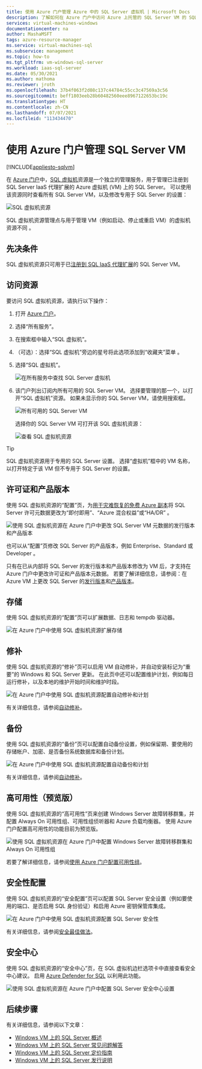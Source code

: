 ```yaml
---
title: 使用 Azure 门户管理 Azure 中的 SQL Server 虚拟机 | Microsoft Docs
description: 了解如何在 Azure 门户中访问 Azure 上托管的 SQL Server VM 的 SQL 虚拟机资源，以修改 SQL Server 设置。
services: virtual-machines-windows
documentationcenter: na
author: MashaMSFT
tags: azure-resource-manager
ms.service: virtual-machines-sql
ms.subservice: management
ms.topic: how-to
ms.tgt_pltfrm: vm-windows-sql-server
ms.workload: iaas-sql-server
ms.date: 05/30/2021
ms.author: mathoma
ms.reviewer: jroth
ms.openlocfilehash: 37b4f063f2d08c137c44784c55cc3c47569a3c56
ms.sourcegitcommit: beff1803eeb28b60482560eee8967122653bc19c
ms.translationtype: HT
ms.contentlocale: zh-CN
ms.lasthandoff: 07/07/2021
ms.locfileid: "113434470"
---
```

# <a name="manage-sql-server-vms-by-using-the-azure-portal"></a>使用 Azure 门户管理 SQL Server VM
[!INCLUDE[appliesto-sqlvm](../../includes/appliesto-sqlvm.md)]

在 [Azure 门户](https://portal.azure.com)中，[SQL 虚拟机](https://portal.azure.com/#blade/HubsExtension/BrowseResource/resourceType/Microsoft.SqlVirtualMachine%2FSqlVirtualMachines)资源是一个独立的管理服务，用于管理已注册到 SQL Server IaaS 代理扩展的 Azure 虚拟机 (VM) 上的 SQL Server。 可以使用该资源同时查看所有 SQL Server VM，以及修改专用于 SQL Server 的设置： 

![SQL 虚拟机资源](./media/manage-sql-vm-portal/sql-vm-manage.png)

SQL 虚拟机资源管理点与用于管理 VM（例如启动、停止或重启 VM）的虚拟机资源不同 。 


## <a name="prerequisite"></a>先决条件 

SQL 虚拟机资源只可用于已[注册到 SQL IaaS 代理扩展](sql-agent-extension-manually-register-single-vm.md)的 SQL Server VM。 


## <a name="access-the-resource"></a>访问资源

要访问 SQL 虚拟机资源，请执行以下操作：

1. 打开 [Azure 门户](https://portal.azure.com)。 
1. 选择“所有服务”。 
1. 在搜索框中输入“SQL 虚拟机”。
1. （可选）：选择“SQL 虚拟机”旁边的星号将此选项添加到“收藏夹”菜单 。 
1. 选择“SQL 虚拟机”。 

   ![在所有服务中查找 SQL Server 虚拟机](./media/manage-sql-vm-portal/sql-vm-search.png)

1. 该门户列出订阅内所有可用的 SQL Server VM。 选择要管理的那一个，以打开“SQL 虚拟机”资源。 如果未显示你的 SQL Server VM，请使用搜索框。 

   ![所有可用的 SQL Server VM](./media/manage-sql-vm-portal/all-sql-vms.png)

   选择你的 SQL Server VM 可打开该 SQL 虚拟机资源： 


   ![查看 SQL 虚拟机资源](./media/manage-sql-vm-portal/sql-vm-resource.png)

> [!TIP]
> SQL 虚拟机资源用于专用的 SQL Server 设置。 选择“虚拟机”框中的 VM 名称，以打开特定于该 VM 但不专用于 SQL Server 的设置。 


## <a name="license-and-edition"></a>许可证和产品版本 

使用 SQL 虚拟机资源的“配置”页，为[用于灾难恢复的免费 Azure 副本](business-continuity-high-availability-disaster-recovery-hadr-overview.md#free-dr-replica-in-azure)将 SQL Server 许可元数据更改为“即付即用”、“Azure 混合权益”或“HA/DR”   。



![使用 SQL 虚拟机资源在 Azure 门户中更改 SQL Server VM 元数据的发行版本和产品版本](./media/manage-sql-vm-portal/sql-vm-license-edition.png)

也可以从“配置”页修改 SQL Server 的产品版本，例如 Enterprise、Standard 或 Developer   。 

只有在已从内部将 SQL Server 的发行版本和产品版本修改为 VM 后，才支持在 Azure 门户中更改许可证和产品版本元数据。 若要了解详细信息，请参阅：在 Azure VM 上更改 SQL Server 的[发行版本](change-sql-server-version.md)和[产品版本](change-sql-server-edition.md)。 

## <a name="storage"></a>存储 

使用 SQL 虚拟机资源的“配置”页可以扩展数据、日志和 tempdb 驱动器。 

![在 Azure 门户中使用 SQL 虚拟机资源扩展存储](./media/manage-sql-vm-portal/sql-vm-storage-configuration.png)

## <a name="patching"></a>修补

使用 SQL 虚拟机资源的“修补”页可以启用 VM 自动修补，并自动安装标记为“重要”的 Windows 和 SQL Server 更新。 在此页中还可以配置维护计划，例如每日运行修补，以及本地的维护开始时间和维护时段。 


![在 Azure 门户中使用 SQL 虚拟机资源配置自动修补和计划](./media/manage-sql-vm-portal/sql-vm-automated-patching.png)


有关详细信息，请参阅[自动修补](automated-patching.md)。 



## <a name="backups"></a>备份

使用 SQL 虚拟机资源的“备份”页可以配置自动备份设置，例如保留期、要使用的存储帐户、加密、是否备份系统数据库和备份计划。 

![在 Azure 门户中使用 SQL 虚拟机资源配置自动备份和计划](./media/manage-sql-vm-portal/sql-vm-automated-backup.png)

有关详细信息，请参阅[自动修补](automated-backup.md)。 


## <a name="high-availability-preview"></a>高可用性（预览版）

使用 SQL 虚拟机资源的“高可用性”页来创建 Windows Server 故障转移群集，并配置 Always On 可用性组、可用性组侦听器和 Azure 负载均衡器。 使用 Azure 门户配置高可用性的功能目前为预览版。 


![使用 SQL 虚拟机资源在 Azure 门户中配置 Windows Server 故障转移群集和 Always On 可用性组](./media/manage-sql-vm-portal/sql-vm-high-availability.png)


若要了解详细信息，请参阅[使用 Azure 门户配置可用性组](availability-group-azure-portal-configure.md)。

## <a name="security-configuration"></a>安全性配置 

使用 SQL 虚拟机资源的“安全配置”页可以配置 SQL Server 安全设置（例如要使用的端口、是否启用 SQL 身份验证）和启用 Azure 密钥保管库集成。 

![在 Azure 门户中使用 SQL 虚拟机资源配置 SQL Server 安全性](./media/manage-sql-vm-portal/sql-vm-security-configuration.png)

有关详细信息，请参阅[安全最佳做法](security-considerations-best-practices.md)。


## <a name="security-center"></a>安全中心 

使用 SQL 虚拟机资源的“安全中心”页，在 SQL 虚拟机边栏选项卡中直接查看安全中心建议。 启用 [Azure Defender for SQL](../../../security-center/defender-for-sql-usage.md) 以利用此功能。 

![使用 SQL 虚拟机资源在 Azure 门户中配置 SQL Server 安全中心设置](./media/manage-sql-vm-portal/sql-vm-security-center.png)


## <a name="next-steps"></a>后续步骤

有关详细信息，请参阅以下文章： 

* [Windows VM 上的 SQL Server 概述](sql-server-on-azure-vm-iaas-what-is-overview.md)
* [Windows VM 上的 SQL Server 常见问题解答](frequently-asked-questions-faq.yml)
* [Windows VM 上的 SQL Server 定价指南](pricing-guidance.md)
* [Windows VM 上的 SQL Server 发行说明](doc-changes-updates-release-notes.md)


